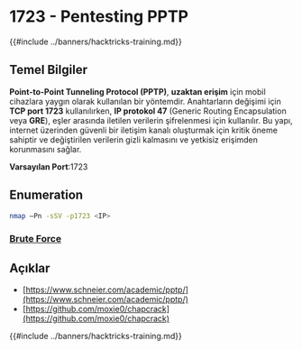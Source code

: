 # 1723 - Pentesting PPTP

{{#include ../banners/hacktricks-training.md}}

## Temel Bilgiler

**Point-to-Point Tunneling Protocol (PPTP)**, **uzaktan erişim** için mobil cihazlara yaygın olarak kullanılan bir yöntemdir. Anahtarların değişimi için **TCP port 1723** kullanılırken, **IP protokol 47** (Generic Routing Encapsulation veya **GRE**), eşler arasında iletilen verilerin şifrelenmesi için kullanılır. Bu yapı, internet üzerinden güvenli bir iletişim kanalı oluşturmak için kritik öneme sahiptir ve değiştirilen verilerin gizli kalmasını ve yetkisiz erişimden korunmasını sağlar.

**Varsayılan Port**:1723

## Enumeration
```bash
nmap –Pn -sSV -p1723 <IP>
```
### [Brute Force](../generic-hacking/brute-force.md#pptp)

## Açıklar

- [https://www.schneier.com/academic/pptp/](https://www.schneier.com/academic/pptp/)
- [https://github.com/moxie0/chapcrack](https://github.com/moxie0/chapcrack)

{{#include ../banners/hacktricks-training.md}}
